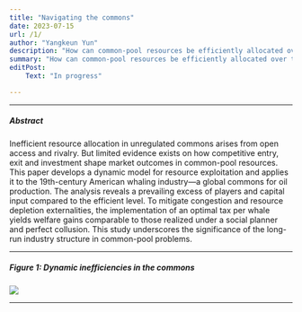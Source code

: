 ```yaml
---
title: "Navigating the commons"
date: 2023-07-15 
url: /1/
author: "Yangkeun Yun"
description: "How can common-pool resources be efficiently allocated over the long run? This study develops a model of industry dynamics and estimates it using data from the American whaling industry."
summary: "How can common-pool resources be efficiently allocated over the long run? This study develops a model of industry dynamics and estimates it using data from the American whaling industry."
editPost:
    Text: "In progress"

---
```


---

##### Abstract

Inefficient resource allocation in unregulated commons arises from open access and rivalry. But limited evidence exists on how competitive entry, exit and investment shape market outcomes in common-pool resources. This paper develops a dynamic model for resource exploitation and applies it to the 19th-century American whaling industry—a global commons for oil production. The analysis reveals a prevailing excess of players and capital input compared to the efficient level. To mitigate congestion and resource depletion externalities, the implementation of an optimal tax per whale yields welfare gains comparable to those realized under a social planner and perfect collusion. This study underscores the significance of the long-run industry structure in common-pool problems.

---

##### Figure 1: Dynamic inefficiencies in the commons

![](/Fig1.png)

---
